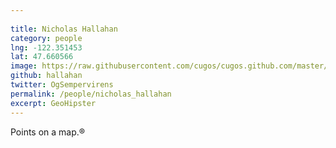 ```yaml
---
 
title: Nicholas Hallahan
category: people
lng: -122.351453
lat: 47.660566
image: https://raw.githubusercontent.com/cugos/cugos.github.com/master/people/image/nicholas_hallahan.jpg
github: hallahan
twitter: OgSempervirens
permalink: /people/nicholas_hallahan
excerpt: GeoHipster
---
```

Points on a map.®
